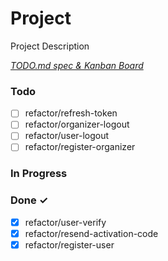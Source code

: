 # Project

Project Description

<em>[TODO.md spec & Kanban Board](https://bit.ly/3fCwKfM)</em>

### Todo

- [ ] refactor/refresh-token
- [ ] refactor/organizer-logout
- [ ] refactor/user-logout
- [ ] refactor/register-organizer

### In Progress

### Done ✓

- [x] refactor/user-verify
- [x] refactor/resend-activation-code
- [x] refactor/register-user
